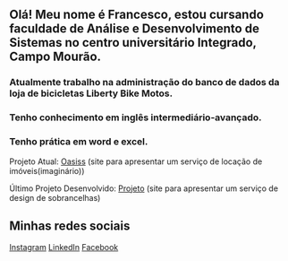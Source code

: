 ## Olá! Meu nome é Francesco, estou cursando faculdade de Análise e Desenvolvimento de Sistemas no centro universitário Integrado, Campo Mourão.

### Atualmente trabalho na administração do banco de dados da loja de bicicletas Liberty Bike Motos.

### Tenho conhecimento em inglês intermediário-avançado.
### Tenho prática em word e excel.

Projeto Atual:
[Oasiss](https://github.com/bbrinsJoy/Oasiss)
(site para apresentar um serviço de locação de imóveis(imaginário))

Último Projeto Desenvolvido:
[Projeto](https://github.com/FrancescoGris/portfolio)
(site para apresentar um serviço de design de sobrancelhas)


## Minhas redes sociais
[Instagram](https://www.instagram.com/fran_grisf/)
[LinkedIn](https://www.linkedin.com/in/francesco-gris-053092355/)
[Facebook](https://www.facebook.com/profile.php?id=61573676675231)

